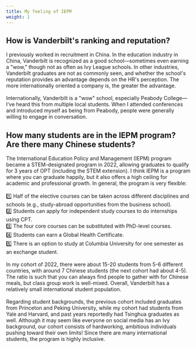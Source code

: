 ```yaml
---
title: My feeling of IEPM
weight: 1
---
```


## How is Vanderbilt's ranking and reputation?

I previously worked in recruitment in China. In the education industry in China, Vanderbilt is recognized as a good school—sometimes even earning a "wow," though not as often as Ivy League schools. In other industries, Vanderbilt graduates are not as commonly seen, and whether the school's reputation provides an advantage depends on the HR's perception. The more internationally oriented a company is, the greater the advantage.
<br><br>
Internationally, Vanderbilt is a "wow" school, especially Peabody College—I’ve heard this from multiple local students. When I attended conferences and introduced myself as being from Peabody, people were generally willing to engage in conversation.

## How many students are in the IEPM program? Are there many Chinese students?

The International Education Policy and Management (IEPM) program became a STEM-designated program in 2022, allowing graduates to qualify for 3 years of OPT (including the STEM extension). I think IEPM is a program where you can graduate happily, but it also offers a high ceiling for academic and professional growth. In general, the program is very flexible:
<br><br>
1️⃣ Half of the elective courses can be taken across different disciplines and schools (e.g., study-abroad opportunities from the business school).<br>
2️⃣ Students can apply for independent study courses to do internships using CPT.<br>
3️⃣ The four core courses can be substituted with PhD-level courses.<br>
4️⃣ Students can earn a Global Health Certificate.<br>
5️⃣ There is an option to study at Columbia University for one semester as an exchange student.<br>
<br>
In my cohort of 2022, there were about 15-20 students from 5-6 different countries, with around 7 Chinese students (the next cohort had about 4-5). The ratio is such that you can always find people to gather with for Chinese meals, but class group work is well-mixed. Overall, Vanderbilt has a relatively small international student population.
<br><br>
Regarding student backgrounds, the previous cohort included graduates from Princeton and Peking University, while my cohort had students from Yale and Harvard, and past years reportedly had Tsinghua graduates as well. Although it may seem like everyone on social media has an Ivy background, our cohort consists of hardworking, ambitious individuals pushing toward their own limits! Since there are many international students, the program is highly inclusive.
